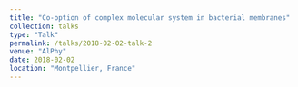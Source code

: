 ```yaml
---
title: "Co‑option of complex molecular system in bacterial membranes"
collection: talks
type: "Talk"
permalink: /talks/2018-02-02-talk-2
venue: "AlPhy"
date: 2018-02-02
location: "Montpellier, France"
---
```

